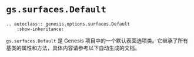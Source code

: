 # `gs.surfaces.Default`

```{eval-rst}  
.. autoclass:: genesis.options.surfaces.Default
    :show-inheritance:
```

`gs.surfaces.Default` 是 Genesis 项目中的一个默认表面选项类。它继承了所有基类的属性和方法，具体内容请参考以下自动生成的文档。
